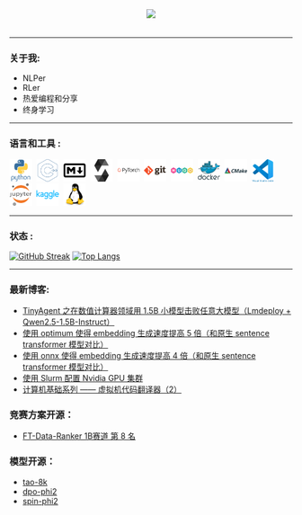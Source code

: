 <div id="header" align="center">
  <img src="https://media.giphy.com/media/M9gbBd9nbDrOTu1Mqx/giphy.gif" width="100"/>
  <div><img src="https://komarev.com/ghpvc/?username=amulil&style=flat-square&color=blue&label=  +访问量+  &style=flat-square&style=plastic" alt=""/></div>
</div>

---

### 关于我:
- NLPer
- RLer
- 热爱编程和分享
- 终身学习

---

### 语言和工具 :
<div>
  <img src="https://github.com/devicons/devicon/blob/master/icons/python/python-original-wordmark.svg" title="python" alt="python" width="40" height="40"/>&nbsp;
  <img src="https://github.com/devicons/devicon/blob/master/icons/cplusplus/cplusplus-line.svg" title="c++" alt="C++" width="40" height="40"/>&nbsp;
  <img src="https://github.com/devicons/devicon/blob/master/icons/markdown/markdown-original.svg" title="original" alt="original" width="40" height="40"/>&nbsp;
  <img src="https://github.com/devicons/devicon/blob/master/icons/solidity/solidity-original.svg" title="solidity" alt=solidity" width="40" height="40"/>&nbsp;
  <img src="https://github.com/devicons/devicon/blob/master/icons/pytorch/pytorch-original-wordmark.svg" title="pytorch" alt="pytorch" width="40" height="40"/>&nbsp;
  <img src="https://github.com/devicons/devicon/blob/master/icons/git/git-original-wordmark.svg" title="Git" **alt="Git" width="40" height="40"/>&nbsp;
  <img src="https://github.com/devicons/devicon/blob/master/icons/hugo/hugo-original-wordmark.svg" title="kaggle" alt=kaggle" width="40" height="40"/>&nbsp;
  <img src="https://github.com/devicons/devicon/blob/master/icons/docker/docker-original-wordmark.svg" title="docker" alt="docker" width="40" height="40"/>&nbsp;
  <img src="https://github.com/devicons/devicon/blob/master/icons/cmake/cmake-original-wordmark.svg" title="cmake" alt="cmake" width="40" height="40"/>&nbsp;
  <img src="https://github.com/devicons/devicon/blob/master/icons/vscode/vscode-original-wordmark.svg" title="vscode" alt="vscode" width="40" height="40"/>&nbsp;
  <img src="https://github.com/devicons/devicon/blob/master/icons/jupyter/jupyter-original-wordmark.svg" title="jupyter" alt="jupyter" width="40" height="40"/>&nbsp;
  <img src="https://github.com/devicons/devicon/blob/master/icons/kaggle/kaggle-original-wordmark.svg" title="kaggle" alt=kaggle" width="40" height="40"/>&nbsp;
  <img src="https://github.com/devicons/devicon/blob/master/icons/linux/linux-original.svg" title="linux" alt=linux" width="40" height="40"/>&nbsp;
</div>

---

### 状态 :
[![GitHub Streak](http://github-readme-streak-stats.herokuapp.com?user=amulil&theme=modern-lilac&border_radius=20&locale=zh_Hans&date_format=%5BY.%5Dn.j)](https://git.io/streak-stats)
[![Top Langs](https://github-readme-stats-git-masterrstaa-rickstaa.vercel.app/api/top-langs/?username=amulil&layout=compact&theme=vision-friendly-dark)](https://github.com/anuraghazra/github-readme-stats)

---

### 最新博客:
<!-- BLOG-POST-LIST:START -->
- [TinyAgent 之在数值计算器领域用 1.5B 小模型击败任意大模型（Lmdeploy + Qwen2.5-1.5B-Instruct）](https://zhuanlan.zhihu.com/p/18511879474)
- [使用 optimum 使得 embedding 生成速度提高 5 倍（和原生 sentence transformer 模型对比）](https://zhuanlan.zhihu.com/p/679245002)
- [使用 onnx 使得 embedding 生成速度提高 4 倍（和原生 sentence transformer 模型对比）](https://zhuanlan.zhihu.com/p/667642928)
- [使用 Slurm 配置 Nvidia GPU 集群](https://zhuanlan.zhihu.com/p/666424716)
- [计算机基础系列 —— 虚拟机代码翻译器（2）](https://zhuanlan.zhihu.com/p/605939105)
<!-- BLOG-POST-LIST:END -->

### 竞赛方案开源：
- [FT-Data-Ranker 1B赛道 第 8 名](https://github.com/amulil/FT-Data-Ranker-1B-No.8)

### 模型开源：
- [tao-8k](https://huggingface.co/amu/tao-8k)
- [dpo-phi2](https://huggingface.co/amu/dpo-phi2)
- [spin-phi2](https://huggingface.co/amu/spin-phi2)


